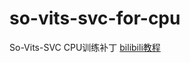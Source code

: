 # so-vits-svc-for-cpu
So-Vits-SVC CPU训练补丁
[bilibili教程](https://www.bilibili.com/opus/1099867706378682372)
